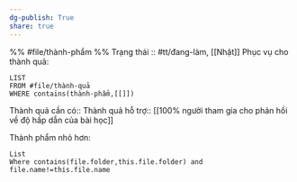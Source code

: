 ```yaml
---
dg-publish: True
share: true
---
```

%%
#file/thành-phẩm
%%
Trạng thái :: #tt/đang-làm, [[Nhật]]
Phục vụ cho thành quả:
```dataview
LIST
FROM #file/thành-quả 
WHERE contains(thành-phẩm,[[]])
```

Thành quả cần có::
Thành quả hỗ trợ:: [[100% người tham gia cho phản hồi về độ hấp dẫn của bài học]]

Thành phẩm nhỏ hơn:
```dataview
List
Where contains(file.folder,this.file.folder) and file.name!=this.file.name
```
